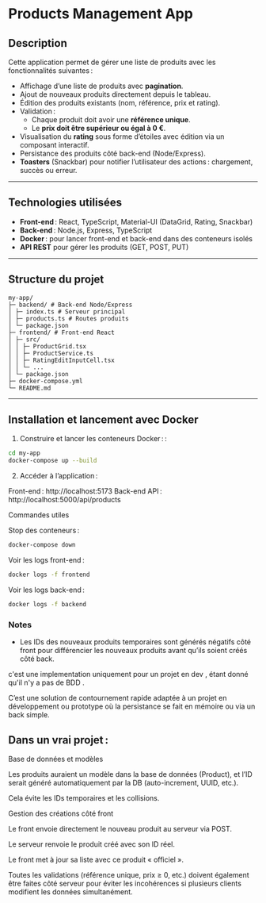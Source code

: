 # Products Management App

## Description

Cette application permet de gérer une liste de produits avec les fonctionnalités suivantes :

- Affichage d’une liste de produits avec **pagination**.
- Ajout de nouveaux produits directement depuis le tableau.
- Édition des produits existants (nom, référence, prix et rating).
- Validation :
  - Chaque produit doit avoir une **référence unique**.
  - Le **prix doit être supérieur ou égal à 0 €**.
- Visualisation du **rating** sous forme d’étoiles avec édition via un composant interactif.
- Persistance des produits côté back-end (Node/Express).
- **Toasters** (Snackbar) pour notifier l’utilisateur des actions : chargement, succès ou erreur.

---

## Technologies utilisées

- **Front-end** : React, TypeScript, Material-UI (DataGrid, Rating, Snackbar)
- **Back-end** : Node.js, Express, TypeScript
- **Docker** : pour lancer front-end et back-end dans des conteneurs isolés
- **API REST** pour gérer les produits (GET, POST, PUT)

---

## Structure du projet
```
my-app/
├─ backend/ # Back-end Node/Express
│ ├─ index.ts # Serveur principal
│ ├─ products.ts # Routes produits
│ └─ package.json
├─ frontend/ # Front-end React
│ ├─ src/
│ │ ├─ ProductGrid.tsx
│ │ ├─ ProductService.ts
│ │ ├─ RatingEditInputCell.tsx
│ │ └─ ...
│ └─ package.json
├─ docker-compose.yml
└─ README.md
```

---

## Installation et lancement avec Docker

1. Construire et lancer les conteneurs Docker : :

```bash
cd my-app
docker-compose up --build
```

2. Accéder à l’application :

Front-end : http://localhost:5173
Back-end API : http://localhost:5000/api/products


Commandes utiles

Stop des conteneurs :
```bash
docker-compose down

```

Voir les logs front-end :
```bash
docker logs -f frontend

```

Voir les logs back-end :
```bash
docker logs -f backend

```

### Notes

- Les IDs des nouveaux produits temporaires sont générés négatifs côté front pour différencier les nouveaux produits avant qu’ils soient créés côté back.

c'est une implementation uniquement pour un projet en dev , étant donné qu'il n'y a pas de BDD . 

C’est une solution de contournement rapide adaptée à un projet en développement ou prototype où la persistance se fait en mémoire ou via un back simple.

## Dans un vrai projet :

Base de données et modèles

Les produits auraient un modèle dans la base de données (Product), et l’ID serait généré automatiquement par la DB (auto-increment, UUID, etc.).

Cela évite les IDs temporaires et les collisions.

Gestion des créations côté front

Le front envoie directement le nouveau produit au serveur via POST.

Le serveur renvoie le produit créé avec son ID réel.

Le front met à jour sa liste avec ce produit « officiel ».

Toutes les validations (référence unique, prix ≥ 0, etc.) doivent également être faites côté serveur pour éviter les incohérences si plusieurs clients modifient les données simultanément.